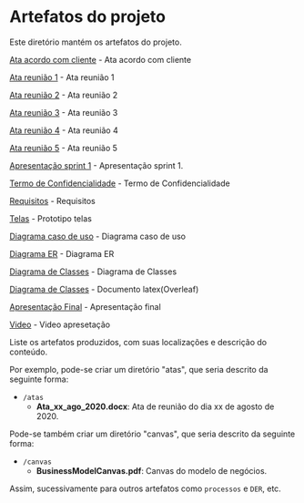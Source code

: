 # Artefatos do projeto

Este diretório mantém os artefatos do projeto.

[Ata acordo com cliente](atas/Ata_Acordo_Cliente.pdf) - Ata acordo com cliente

[Ata reunião 1](atas/Ata_Reuniao_Dia01_03_2024.pdf) - Ata reunião 1

[Ata reunião 2](atas/Ata_Reuniao_2.pdf) - Ata reunião 2

[Ata reunião 3](atas/Ata_Reuniao_3.pdf) - Ata reunião 3

[Ata reunião 4](atas/Ata_Reuniao_4.pdf) - Ata reunião 4

[Ata reunião 5](atas/Ata_Reuniao_5.pdf) - Ata reunião 5

[Apresentação sprint 1](ApresentacaoTIS4-Sprint1.pdf) - Apresentação sprint 1.

[Termo de Confidencialidade](Termo_de_Confidencialidade.pdf) - Termo de Confidencialidade

[Requisitos](TIS4-TemplateRequistos.pdf) - Requisitos

[Telas](Telas/) - Prototipo telas

[Diagrama caso de uso](Diagrama_CasoUso_Recanto_do_Guerreiro.png) - Diagrama caso de uso

[Diagrama ER](Diagrama_ER_Novo.png) - Diagrama ER

[Diagrama de Classes](Diagrama_Classes_Recanto_Guerreiro.png) - Diagrama de Classes

[Diagrama de Classes](./Documentacao/Recanto_do_Guerreiro_Overleaf.pdf) - Documento latex(Overleaf)

[Apresentação Final](apresentacaoFinal.pdf) - Apresentação final

[Video](video.mp4) - Video apresetação

Liste os artefatos produzidos, com suas localizações e descrição do conteúdo.

Por exemplo, pode-se criar um diretório "atas", que seria descrito da seguinte forma:

- `/atas`
  - **Ata_xx_ago_2020.docx**: Ata de reunião do dia xx de agosto de 2020.

Pode-se também criar um diretório "canvas", que seria descrito da seguinte forma:

- `/canvas`
  - **BusinessModelCanvas.pdf**: Canvas do modelo de negócios.

Assim, sucessivamente para outros artefatos como `processos` e `DER`, etc.
